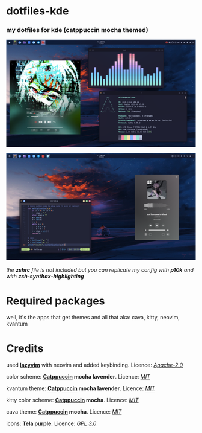 # dotfiles-kde
### my dotfiles for kde (catppuccin mocha themed)

![alt text](https://github.com/no-idea-xd/dotfiles-kde/blob/main/kde-dotfiles1.png)

![alt text](https://github.com/no-idea-xd/dotfiles-kde/blob/main/kde-dotfiles2.png)

*the **zshrc** file is not included but you can replicate my config with **p10k** and with **zsh-synthax-highlighting***
# Required packages
well, it's the apps that get themes and all that aka: cava, kitty, neovim, kvantum
# Credits
used **[lazyvim](https://github.com/LazyVim/LazyVim)** with neovim and added keybinding. Licence: *[Apache-2.0](https://www.apache.org/licenses/LICENSE-2.0)*

color scheme: **[Catppuccin](https://github.com/catppuccin/kde) mocha lavender**. Licence: *[MIT](https://opensource.org/license/mit)*

kvantum theme: **[Catppuccin](https://github.com/catppuccin/Kvantum) mocha lavender**. Licence: *[MIT](https://opensource.org/license/mit)*

kitty color scheme: **[Catppuccin](https://github.com/catppuccin/kitty) mocha**. Licence: *[MIT](https://opensource.org/license/mit)*

cava theme: **[Catppuccin](https://github.com/catppuccin/cava) mocha**. Licence: *[MIT](https://opensource.org/license/mit)*

icons: **[Tela](https://github.com/vinceliuice/Tela-icon-theme) purple**. Licence: *[GPL 3.0](https://www.gnu.org/licenses/gpl-3.0.en.html)*
